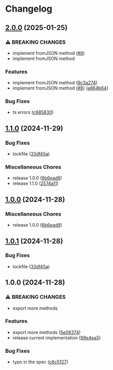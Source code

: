 # Changelog

## [2.0.0](https://github.com/Gozala/merkle-reference/compare/v1.1.0...v2.0.0) (2025-01-25)


### ⚠ BREAKING CHANGES

* implement fromJSON method ([#8](https://github.com/Gozala/merkle-reference/issues/8))
* implement fromJSON method

### Features

* implement fromJSON method ([9c3a274](https://github.com/Gozala/merkle-reference/commit/9c3a274eca5c2da5e2417fdb9871903736faa64b))
* implement fromJSON method ([#8](https://github.com/Gozala/merkle-reference/issues/8)) ([a864b64](https://github.com/Gozala/merkle-reference/commit/a864b64ebd2eb8faedbbf9d1e0f7e1c4ad278c99))


### Bug Fixes

* ts errors ([c685830](https://github.com/Gozala/merkle-reference/commit/c68583051bf54ed17f14365207479f7c521c1fdb))

## [1.1.0](https://github.com/Gozala/merkle-reference/compare/v1.0.0...v1.1.0) (2024-11-29)


### Bug Fixes

* lockfile ([33df45a](https://github.com/Gozala/merkle-reference/commit/33df45a962be403801569283ef2a4c07033f69c9))


### Miscellaneous Chores

* release 1.0.0 ([6b6ead9](https://github.com/Gozala/merkle-reference/commit/6b6ead95f4fe9fd0c9fcbfe9a462198b87deab51))
* release 1.1.0 ([2574a11](https://github.com/Gozala/merkle-reference/commit/2574a1157a4ec3a41bfbc68d80c545a2689eec61))

## [1.0.0](https://github.com/Gozala/merkle-reference/compare/v1.0.1...v1.0.0) (2024-11-28)


### Miscellaneous Chores

* release 1.0.0 ([6b6ead9](https://github.com/Gozala/merkle-reference/commit/6b6ead95f4fe9fd0c9fcbfe9a462198b87deab51))

## [1.0.1](https://github.com/Gozala/merkle-reference/compare/v1.0.0...v1.0.1) (2024-11-28)


### Bug Fixes

* lockfile ([33df45a](https://github.com/Gozala/merkle-reference/commit/33df45a962be403801569283ef2a4c07033f69c9))

## 1.0.0 (2024-11-28)


### ⚠ BREAKING CHANGES

* export more methods

### Features

* export more methods ([5e08374](https://github.com/Gozala/merkle-reference/commit/5e083744b87004d0e69daeda79611d25b176a500))
* release current implementation ([99e4ea5](https://github.com/Gozala/merkle-reference/commit/99e4ea5364fba2d7b29d8bf572946c5cfd2eaef5))


### Bug Fixes

* typo in the spec ([c6c5127](https://github.com/Gozala/merkle-reference/commit/c6c5127a4841c0cdb06b98977f1484c4b06b2675))
